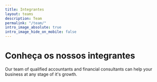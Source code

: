 ```yaml
---
title: Integrantes
layout: teams
description: Team
permalink: "/team/"
intro_image_absolute: true
intro_image_hide_on_mobile: false
---
```


# Conheça os nossos integrantes

Our team of qualified accountants and financial consultants can help your business at any stage of it's growth.
